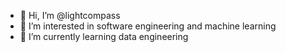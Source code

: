 - 👋 Hi, I’m @lightcompass
- 👀 I’m interested in software engineering and machine learning
- 🌱 I’m currently learning data engineering

<!---
lightcompass/lightcompass is a ✨ special ✨ repository because its `README.md` (this file) appears on your GitHub profile.
You can click the Preview link to take a look at your changes.
--->
